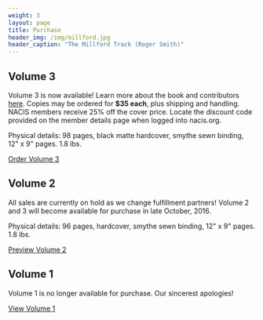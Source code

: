 ```yaml
---
weight: 3
layout: page
title: Purchase
header_img: /img/millford.jpg
header_caption: "The Millford Track (Roger Smith)"
---
```


## Volume 3

Volume 3 is now available! Learn more about the book and contributors [here](/2016/10/16/v3-pre-release/). Copies may be ordered for <strong>$35 each</strong>, plus shipping and handling. NACIS members receive 25% off the cover price. Locate the discount code provided on the member details page when logged into nacis.org.

Physical details: 98 pages, black matte hardcover, smythe sewn binding, 12" x 9" pages. 1.8 lbs.

<a class="button button-blue" href="http://atlasofdesign.bigcartel.com/product/atlas-of-design-volume-3" target="_blank">Order Volume 3</a>

## Volume 2

<div class="notification">All sales are currently on hold as we change fulfillment partners! Volume 2 and 3 will become available for purchase in late October, 2016.</div>

Physical details: 96 pages, hardcover, smythe sewn binding, 12" x 9" pages. 1.8 lbs.

<a class="button" href="http://atlasofdesign.org/two">Preview Volume 2</a>

## Volume 1

Volume 1 is no longer available for purchase. Our sincerest apologies!

<a class="button" href="http://atlasofdesign.org/one">View Volume 1</a>